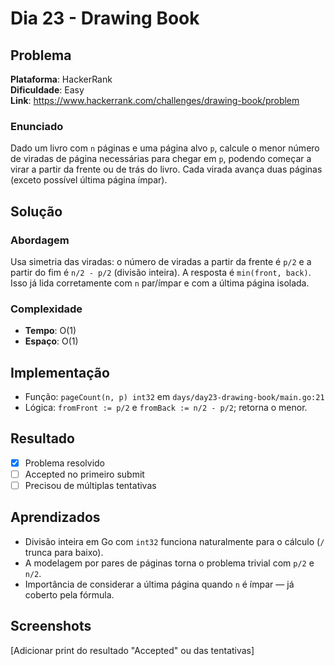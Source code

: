 # Dia 23 - Drawing Book

## Problema

**Plataforma**: HackerRank  
**Dificuldade**: Easy  
**Link**: https://www.hackerrank.com/challenges/drawing-book/problem

### Enunciado

Dado um livro com `n` páginas e uma página alvo `p`, calcule o menor número de viradas de página necessárias para chegar em `p`, podendo começar a virar a partir da frente ou de trás do livro. Cada virada avança duas páginas (exceto possível última página ímpar).

## Solução

### Abordagem

Usa simetria das viradas: o número de viradas a partir da frente é `p/2` e a partir do fim é `n/2 - p/2` (divisão inteira). A resposta é `min(front, back)`. Isso já lida corretamente com `n` par/ímpar e com a última página isolada.

### Complexidade

- **Tempo**: O(1)
- **Espaço**: O(1)

## Implementação

- Função: `pageCount(n, p) int32` em `days/day23-drawing-book/main.go:21`
- Lógica: `fromFront := p/2` e `fromBack := n/2 - p/2`; retorna o menor.

## Resultado

- [x] Problema resolvido
- [ ] Accepted no primeiro submit
- [ ] Precisou de múltiplas tentativas

## Aprendizados

- Divisão inteira em Go com `int32` funciona naturalmente para o cálculo (`/` trunca para baixo).
- A modelagem por pares de páginas torna o problema trivial com `p/2` e `n/2`.
- Importância de considerar a última página quando `n` é ímpar — já coberto pela fórmula.

## Screenshots

[Adicionar print do resultado "Accepted" ou das tentativas]
